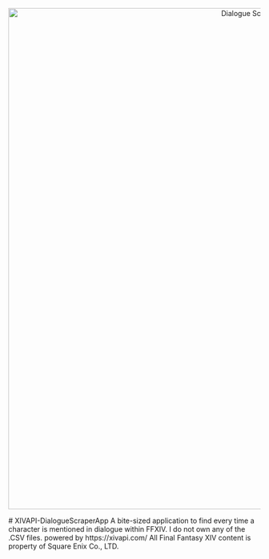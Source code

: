 <p align="center">
    <img src="https://i.imgur.com/wb0jY3i.png" width="1000" alt="Dialogue Scraper Banner">
</p># XIVAPI-DialogueScraperApp
A bite-sized application to find every time a character is mentioned in dialogue within FFXIV. I do not own any of the .CSV files. 
powered by https://xivapi.com/
All Final Fantasy XIV content is property of Square Enix Co., LTD.
